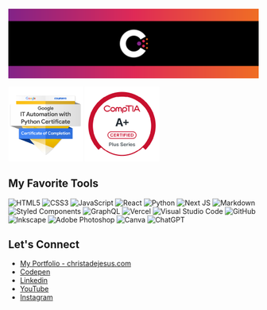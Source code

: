 ![Logo Banner](C_logo_github_banner.png) 

<!-- BADGES -->
<div>
  <span><img src="google-it-automation-with-python-professional-certi.png" alt="Google IT Automation with Python Professional Certification" width="150" height="150"></span>
  <span><img src="comptia-a-ce-certification.1.png" alt="CompTIA A+ Certification" width="150 height="150"></span>
</div>

## My Favorite Tools
![HTML5](https://img.shields.io/badge/html5-333?style=for-the-badge&logo=html5&logoColor=f06c3b)
![CSS3](https://img.shields.io/badge/css3-333?style=for-the-badge&logo=css3&logoColor=3c98d7)
![JavaScript](https://img.shields.io/badge/javascript-333?style=for-the-badge&logo=javascript&logoColor=fbc857)
![React](https://img.shields.io/badge/react-333?style=for-the-badge&logo=react&logoColor=00cccc)
![Python](https://img.shields.io/badge/python-333?style=for-the-badge&logo=python&logoColor=3c98d7)
![Next JS](https://img.shields.io/badge/Next-333?style=for-the-badge&logo=next.js&logoColor=white)
![Markdown](https://img.shields.io/badge/markdown-333?style=for-the-badge&logo=markdown&logoColor=skyblue)
![Styled Components](https://img.shields.io/badge/styled--components-333?style=for-the-badge&logo=styled-components&logoColor=pink)
![GraphQL](https://img.shields.io/badge/-GraphQL-333?style=for-the-badge&logo=graphql&logoColor=E10098)
![Vercel](https://img.shields.io/badge/vercel-333?style=for-the-badge&logo=vercel&logoColor=white)
![Visual Studio Code](https://img.shields.io/badge/Visual%20Studio%20Code-333?style=for-the-badge&logo=visual-studio-code&logoColor=9c70b0)
![GitHub](https://img.shields.io/badge/github-333?style=for-the-badge&logo=github&logoColor=white)
![Inkscape](https://img.shields.io/badge/Inkscape-333?style=for-the-badge&logo=inkscape&logoColor=white)
![Adobe Photoshop](https://img.shields.io/badge/adobe%20photoshop-333?style=for-the-badge&logo=adobe%20photoshop&logoColor=skyblue)
![Canva](https://img.shields.io/badge/Canva-333?style=for-the-badge&logo=Canva&logoColor=00cccc)
![ChatGPT](https://img.shields.io/badge/chatGPT-333?style=for-the-badge&logo=openai&logoColor=a4f2c2)

## Let's Connect
- [My Portfolio - christadejesus.com](https://christadejesus.com)
- [Codepen](https://codepen.io/christadejesus)
- [Linkedin](https://linkedin.com/in/christadejesus)
- [YouTube](https://www.youtube.com/@christad-tech)
- [Instagram](https://instagram.com/christadejesus)

